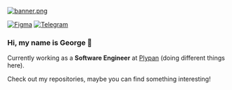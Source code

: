 [![banner.png](https://i.postimg.cc/13wYZdN9/banner.png)](https://postimg.cc/9DXBdJpS)

[![Figma](https://img.shields.io/badge/Figma-%20-black?logo=figma&logoColor=000&labelColor=fff&color=fff&style=for-the-badge)](https://figma.com/@rofl/)
[![Telegram](https://img.shields.io/badge/Telegram-%20-black?logo=telegram&logoColor=000&labelColor=fff&color=fff&style=for-the-badge)](https://t.me/nonvoidd)

### Hi, my name is George 👋

Currently working as a **Software Engineer** at [Plypan](https://www.plypan.com/) (doing different things here).

Check out my repositories, maybe you can find something interesting!
